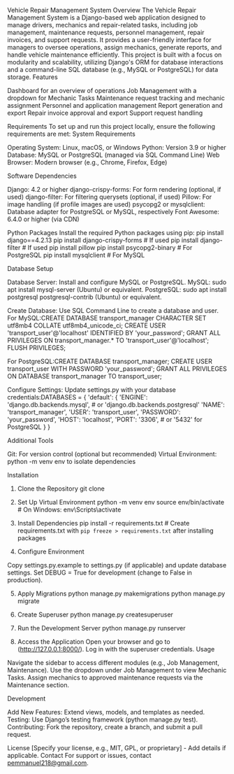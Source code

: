 Vehicle Repair Management System
Overview
The Vehicle Repair Management System is a Django-based web application designed to manage drivers, mechanics and  repair-related tasks, including job management, maintenance requests, personnel management, repair invoices, and support requests. It provides a user-friendly interface for managers to oversee operations, assign mechanics, generate reports, and handle vehicle maintenance efficiently.
This project is built with a focus on modularity and scalability, utilizing Django's ORM for database interactions and a command-line SQL database (e.g., MySQL or PostgreSQL) for data storage.
Features

Dashboard for an overview of operations
Job Management with a dropdown for Mechanic Tasks
Maintenance request tracking and mechanic assignment
Personnel and application management
Report generation and export
Repair invoice approval and export
Support request handling

Requirements
To set up and run this project locally, ensure the following requirements are met:
System Requirements

Operating System: Linux, macOS, or Windows
Python: Version 3.9 or higher
Database: MySQL or PostgreSQL (managed via SQL Command Line)
Web Browser: Modern browser (e.g., Chrome, Firefox, Edge)

Software Dependencies

Django: 4.2 or higher
django-crispy-forms: For form rendering (optional, if used)
django-filter: For filtering querysets (optional, if used)
Pillow: For image handling (if profile images are used)
psycopg2 or mysqlclient: Database adapter for PostgreSQL or MySQL, respectively
Font Awesome: 6.4.0 or higher (via CDN)

Python Packages
Install the required Python packages using pip:
pip install django==4.2.13
pip install django-crispy-forms  # If used
pip install django-filter  # If used
pip install pillow
pip install psycopg2-binary  # For PostgreSQL
pip install mysqlclient  # For MySQL

Database Setup

Database Server: Install and configure MySQL or PostgreSQL.
MySQL: sudo apt install mysql-server (Ubuntu) or equivalent.
PostgreSQL: sudo apt install postgresql postgresql-contrib (Ubuntu) or equivalent.


Create Database: Use SQL Command Line to create a database and user.
For MySQL:CREATE DATABASE transport_manager CHARACTER SET utf8mb4 COLLATE utf8mb4_unicode_ci;
CREATE USER 'transport_user'@'localhost' IDENTIFIED BY 'your_password';
GRANT ALL PRIVILEGES ON transport_manager.* TO 'transport_user'@'localhost';
FLUSH PRIVILEGES;


For PostgreSQL:CREATE DATABASE transport_manager;
CREATE USER transport_user WITH PASSWORD 'your_password';
GRANT ALL PRIVILEGES ON DATABASE transport_manager TO transport_user;




Configure Settings: Update settings.py with your database credentials:DATABASES = {
    'default': {
        'ENGINE': 'django.db.backends.mysql',  # or 'django.db.backends.postgresql'
        'NAME': 'transport_manager',
        'USER': 'transport_user',
        'PASSWORD': 'your_password',
        'HOST': 'localhost',
        'PORT': '3306',  # or '5432' for PostgreSQL
    }
}



Additional Tools

Git: For version control (optional but recommended)
Virtual Environment: python -m venv env to isolate dependencies

Installation
1. Clone the Repository
git clone <repository-url>

2. Set Up Virtual Environment
python -m venv env
source env/bin/activate  # On Windows: env\Scripts\activate

3. Install Dependencies
pip install -r requirements.txt  # Create requirements.txt with `pip freeze > requirements.txt` after installing packages

4. Configure Environment

Copy settings.py.example to settings.py (if applicable) and update database settings.
Set DEBUG = True for development (change to False in production).

5. Apply Migrations
python manage.py makemigrations
python manage.py migrate

6. Create Superuser
python manage.py createsuperuser

7. Run the Development Server
python manage.py runserver

8. Access the Application
Open your browser and go to (http://127.0.0.1:8000/). Log in with the superuser credentials.
Usage

Navigate the sidebar to access different modules (e.g., Job Management, Maintenance).
Use the dropdown under Job Management to view Mechanic Tasks.
Assign mechanics to approved maintenance requests via the Maintenance section.

Development

Add New Features: Extend views, models, and templates as needed.
Testing: Use Django’s testing framework (python manage.py test).
Contributing: Fork the repository, create a branch, and submit a pull request.

License
[Specify your license, e.g., MIT, GPL, or proprietary] - Add details if applicable.
Contact
For support or issues, contact pemmanuel218@gmail.com.
